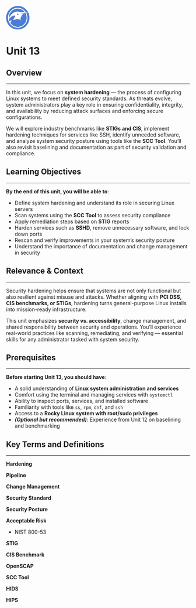<div class="flex-container">
    <img src="https://github.com/ProfessionalLinuxUsersGroup/img/blob/main/Assets/Logos/ProLUG_Round_Transparent_LOGO.png?raw=true" width="64" height="64"></img>
    <p>
        <h1>Unit 13</h1>
    </p>
</div>

## Overview

---

In this unit, we focus on **system hardening** — the process of configuring Linux systems to meet defined security standards. As threats evolve, system administrators play a key role in ensuring confidentiality, integrity, and availability by reducing attack surfaces and enforcing secure configurations.

We will explore industry benchmarks like **STIGs and CIS**, implement hardening techniques for services like SSH, identify unneeded software, and analyze system security posture using tools like the **SCC Tool**. You’ll also revisit baselining and documentation as part of security validation and compliance.

## Learning Objectives

---

**By the end of this unit, you will be able to**:

- Define system hardening and understand its role in securing Linux servers
- Scan systems using the **SCC Tool** to assess security compliance
- Apply remediation steps based on **STIG** reports
- Harden services such as **SSHD**, remove unnecessary software, and lock down ports
- Rescan and verify improvements in your system’s security posture
- Understand the importance of documentation and change management in security

## Relevance & Context

---

Security hardening helps ensure that systems are not only functional but also resilient against misuse and attacks. Whether aligning with **PCI DSS, CIS benchmarks, or STIGs**, hardening turns general-purpose Linux installs into mission-ready infrastructure.

This unit emphasizes **security vs. accessibility**, change management, and shared responsibility between security and operations. You’ll experience real-world practices like scanning, remediating, and verifying — essential skills for any administrator tasked with system security.

## Prerequisites

---

**Before starting Unit 13, you should have**:

- A solid understanding of **Linux system administration and services**
- Comfort using the terminal and managing services with `systemctl`
- Ability to inspect ports, services, and installed software
- Familiarity with tools like `ss`, `rpm`, `dnf`, and `ssh`
- Access to a **Rocky Linux system with root/sudo privileges**
- **_(Optional but recommended)_**: Experience from Unit 12 on baselining and benchmarking

## Key Terms and Definitions

---

**Hardening**

**Pipeline**

**Change Management**

**Security Standard**

**Security Posture**

**Acceptable Risk**
  - NIST 800-53

**STIG**

**CIS Benchmark**

**OpenSCAP**

**SCC Tool**

**HIDS**

**HIPS**
